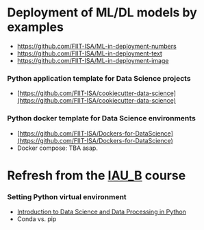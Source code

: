 
# Deployment of ML/DL models by examples

- https://github.com/FIIT-ISA/ML-in-deployment-numbers
- https://github.com/FIIT-ISA/ML-in-deployment-text 
- https://github.com/FIIT-ISA/ML-in-deployment-image 

### Python application template for Data Science projects
- [https://github.com/FIIT-ISA/cookiecutter-data-science](https://github.com/FIIT-ISA/cookiecutter-data-science) 

### Python docker template for Data Science environments
- [https://github.com/FIIT-ISA/Dockers-for-DataScience](https://github.com/FIIT-ISA/Dockers-for-DataScience)
- Docker compose: TBA asap.

  

# Refresh from the [IAU_B](https://github.com/FIIT-IAU/IAU-course) course

### Setting Python virtual environment
- [Introduction to Data Science and Data Processing in Python](https://docs.google.com/presentation/d/1RVMBCJ7rgnpTAfsNPzLU8NgNE7Uho3L22t3PzU6ZrDs/edit?usp=share_link)
- Conda vs. pip 

